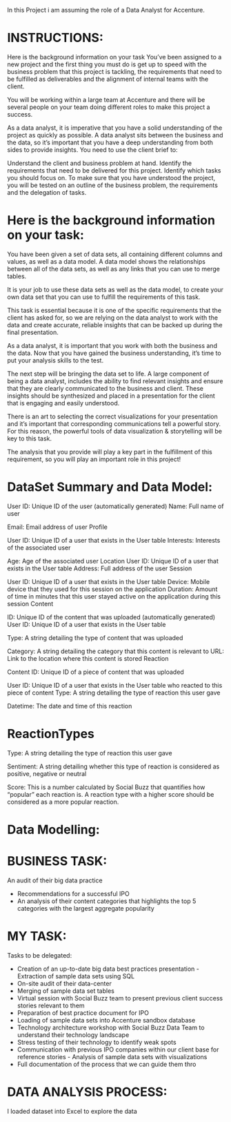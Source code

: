 
In this Project i am assuming the role of a Data Analyst for Accenture.

# INSTRUCTIONS:
Here is the background information on your task
You’ve been assigned to a new project and the first thing you must do is get up to speed with the business problem that this project is tackling, the requirements that need to be fulfilled as deliverables and the alignment of internal teams with the client.

You will be working within a large team at Accenture and there will be several people on your team doing different roles to make this project a success.

As a data analyst, it is imperative that you have a solid understanding of the project as quickly as possible. A data analyst sits between the business and the data, so it’s important that you have a deep understanding from both sides to provide insights. You need to use the client brief to:

Understand the client and business problem at hand.
Identify the requirements that need to be delivered for this project.
Identify which tasks you should focus on.
To make sure that you have understood the project, you will be tested on an outline of the business problem, the requirements and the delegation of tasks.


# Here is the background information on your task:
You have been given a set of data sets, all containing different columns and values, as well as a data model. A data model shows the relationships between all of the data sets, as well as any links that you can use to merge tables.

It is your job to use these data sets as well as the data model, to create your own data set that you can use to fulfill the requirements of this task. 

This task is essential because it is one of the specific requirements that the client has asked for, so we are relying on the data analyst to work with the data and create accurate, reliable insights that can be backed up during the final presentation.

As a data analyst, it is important that you work with both the business and the data. Now that you have gained the business understanding, it’s time to put your analysis skills to the test. 

The next step will be bringing the data set to life. A large component of being a data analyst, includes the ability to find relevant insights and ensure that they are clearly communicated to the business and client. These insights should be synthesized and placed in a presentation for the client that is engaging and easily understood. 

There is an art to selecting the correct visualizations for your presentation and it’s important that corresponding communications tell a powerful story. For this reason, the powerful tools of data visualization & storytelling will be key to this task. 

The analysis that you provide will play a key part in the fulfillment of this requirement, so you will play an important role in this project!


# DataSet Summary and Data Model:
User
 ID: Unique ID of the user (automatically generated) Name: Full name of user

 Email: Email address of user
Profile

 User ID: Unique ID of a user that exists in the User table Interests: Interests of the associated user

Age: Age of the associated user
Location
User ID: Unique ID of a user that exists in the User table Address: Full address of the user
Session

User ID: Unique ID of a user that exists in the User table
Device: Mobile device that they used for this session on the application
Duration: Amount of time in minutes that this user stayed active on the application during this session
Content

ID: Unique ID of the content that was uploaded (automatically generated) User ID: Unique ID of a user that exists in the User table

Type: A string detailing the type of content that was uploaded

Category: A string detailing the category that this content is relevant to URL: Link to the location where this content is stored
Reaction

Content ID: Unique ID of a piece of content that was uploaded

User ID: Unique ID of a user that exists in the User table who reacted to this piece of content Type: A string detailing the type of reaction this user gave

Datetime: The date and time of this reaction

 # ReactionTypes
Type: A string detailing the type of reaction this user gave

Sentiment: A string detailing whether this type of reaction is considered as positive, negative or neutral

Score: This is a number calculated by Social Buzz that quantifies how “popular” each reaction is. A reaction type with a higher score should be considered as a more popular reaction.

# Data Modelling: 



# BUSINESS TASK:
An audit of their big data practice
- Recommendations for a successful IPO
- An analysis of their content categories that highlights the top 5 categories with the
largest aggregate popularity

# MY TASK: 

Tasks to be delegated:
- Creation of an up-to-date big data best practices presentation - Extraction of sample data sets using SQL
- On-site audit of their data-center
- Merging of sample data set tables
- Virtual session with Social Buzz team to present previous client success stories relevant to them
- Preparation of best practice document for IPO
- Loading of sample data sets into Accenture sandbox database
- Technology architecture workshop with Social Buzz Data Team to understand their
technology landscape
- Stress testing of their technology to identify weak spots
- Communication with previous IPO companies within our client base for reference stories - Analysis of sample data sets with visualizations
- Full documentation of the process that we can guide them thro


# DATA ANALYSIS PROCESS: 
I loaded dataset into Excel to explore the data 
